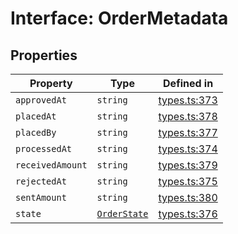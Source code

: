 # Interface: OrderMetadata

## Properties

| Property | Type | Defined in |
| ------ | ------ | ------ |
| `approvedAt` | `string` | [types.ts:373](https://github.com/monerium/js-monorepo/blob/main/packages/sdk/src/types.ts#L373) |
| `placedAt` | `string` | [types.ts:378](https://github.com/monerium/js-monorepo/blob/main/packages/sdk/src/types.ts#L378) |
| `placedBy` | `string` | [types.ts:377](https://github.com/monerium/js-monorepo/blob/main/packages/sdk/src/types.ts#L377) |
| `processedAt` | `string` | [types.ts:374](https://github.com/monerium/js-monorepo/blob/main/packages/sdk/src/types.ts#L374) |
| `receivedAmount` | `string` | [types.ts:379](https://github.com/monerium/js-monorepo/blob/main/packages/sdk/src/types.ts#L379) |
| `rejectedAt` | `string` | [types.ts:375](https://github.com/monerium/js-monorepo/blob/main/packages/sdk/src/types.ts#L375) |
| `sentAmount` | `string` | [types.ts:380](https://github.com/monerium/js-monorepo/blob/main/packages/sdk/src/types.ts#L380) |
| `state` | [`OrderState`](/docs/packages/sdk/enumerations/OrderState.md) | [types.ts:376](https://github.com/monerium/js-monorepo/blob/main/packages/sdk/src/types.ts#L376) |
